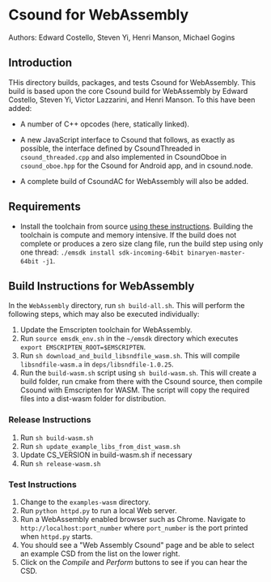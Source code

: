 # Csound for WebAssembly

Authors: Edward Costello, Steven Yi, Henri Manson, Michael Gogins

## Introduction

THis directory builds, packages, and tests Csound for WebAssembly. This build 
is based upon the core Csound build for WebAssembly by Edward Costello, Steven 
Yi, Victor Lazzarini, and Henri Manson. To this have been added:

* A number of C++ opcodes (here, statically linked).

* A new JavaScript interface to Csound that follows, as exactly as possible, 
  the interface defined by CsoundThreaded in `csound_threaded.cpp` and also 
  implemented in CsoundOboe in `csound_oboe.hpp` for the Csound for Android 
  app, and in csound.node.
  
* A complete build of CsoundAC for WebAssembly will also be added.

## Requirements

* Install the toolchain from source [using these instructions](http://webassembly.org/getting-started/developers-guide/). 
  Building the toolchain is compute and memory intensive. If the build does not 
  complete or produces a zero size clang file, run the build step using only 
  one thread: `./emsdk install sdk-incoming-64bit binaryen-master-64bit -j1`.

## Build Instructions for WebAssembly

In the `WebAssembly` directory, run `sh build-all.sh`. This will perform the 
following steps, which may also be executed individually:

1. Update the Emscripten toolchain for WebAssembly.
2. Run `source emsdk_env.sh` in the `~/emsdk` directory which executes  
   `export EMSCRIPTEN_ROOT=$EMSCRIPTEN`.
3. Run `sh download_and_build_libsndfile_wasm.sh`. This will compile 
   `libsndfile-wasm.a` in `deps/libsndfile-1.0.25`.
2. Run the `build-wasm.sh` script using `sh build-wasm.sh`. This will create a 
   build folder, run cmake from there with the Csound source,
   then compile Csound with Emscripten for WASM. The script will copy
   the required files into a dist-wasm folder for distribution.

### Release Instructions

1. Run `sh build-wasm.sh`
2. Run `sh update_example_libs_from_dist_wasm.sh`
3. Update CS_VERSION in build-wasm.sh if necessary
4. Run `sh release-wasm.sh`

### Test Instructions

1. Change to the `examples-wasm` directory.
2. Run  `python httpd.py` to run a local Web server.
3. Run a WebAssembly enabled browser such as Chrome. Navigate to 
  `http://localhost:port_number` where `port_number` is the port printed when 
  `httpd.py` starts.
4. You should see a "Web Assembly Csound" page and be able to select an example 
   CSD from the list on the lower right.
5. Click on the _Compile_ and _Perform_ buttons to see if you can hear the CSD.
